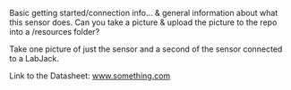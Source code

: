 Basic getting started/connection info... & general information about what this sensor does.  Can you take a picture & upload the picture to the repo into a /resources folder?

Take one picture of just the sensor and a second of the sensor connected to a LabJack.

Link to the Datasheet:
www.something.com

